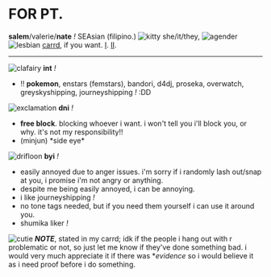  # FOR PT.
**salem**/valerie/**nate** *!* SEAsian (filipino.) ![kitty](https://gardenia.ju.mp/assets/images/gallery04/bae42580_original.gif?v=5608953f) she/it/they, ![agender](https://wilardo.crd.co/assets/images/gallery14/c4e7f3a0.jpg?v=d0e71742) ![lesbian](https://wilardo.crd.co/assets/images/gallery14/3e40b27e.jpg?v=d0e71742)
[carrd](https://journeyshipping.carrd.co/), if you want. [I](https://pokemon.fandom.com/wiki/Nate). [II](https://scarletviolet.pokemon.com/en-us/characters/grusha/).
***
![clafairy](https://barbara.crd.co/assets/images/gallery27/d9ae176a_original.gif?v=66afe876) **int** *!*
- !! __**pokemon**__, enstars (femstars), bandori, d4dj, proseka, overwatch, greyskyshipping, journeyshipping *!* :DD

![exclamation](https://barbara.crd.co/assets/images/gallery27/907cca46_original.gif?v=66afe876) **dni** *!*
- **free block**. blocking whoever i want. i won't tell you i'll block you, or why. it's not my responsibility!! 
- (minjun) \*side eye*

![drifloon](https://barbara.crd.co/assets/images/gallery27/d9ff1ba5_original.gif?v=66afe876) **byi** *!*
- easily annoyed due to anger issues. i'm sorry if i randomly lash out/snap at you, i promise i'm not angry or anything.
- despite me being easily annoyed, i can be annoying.
- i like journeyshipping *!*
- no tone tags needed, but if you need them yourself i can use it around you.
- shumika liker *!*

![cutie](https://barbara.crd.co/assets/images/gallery27/343757db_original.gif?v=66afe876) ***NOTE***, stated in my carrd; idk if the people i hang out with r problematic or not, so just let me know if they've done something bad. i would very much appreciate it if there was **evidence* so i would believe it as i need proof before i do something.
